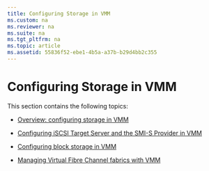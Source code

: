 ```yaml
---
title: Configuring Storage in VMM
ms.custom: na
ms.reviewer: na
ms.suite: na
ms.tgt_pltfrm: na
ms.topic: article
ms.assetid: 55836f52-ebe1-4b5a-a37b-b29d4bb2c355
---
```

# Configuring Storage in VMM
This section contains the following topics:

-   [Overview: configuring storage in VMM](./Overview--configuring-storage-in-VMM.md)

-   [Configuring iSCSI Target Server and the SMI-S Provider in VMM](./Configuring-iSCSI-Target-Server-and-the-SMI-S-Provider-in-VMM.md)

-   [Configuring block storage in VMM](./Configuring-block-storage-in-VMM.md)

-   [Managing Virtual Fibre Channel fabrics with VMM](./Managing-Virtual-Fibre-Channel-fabrics-with-VMM.md)


